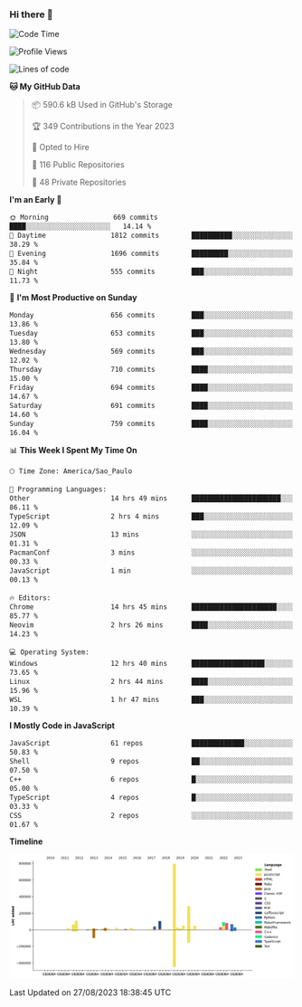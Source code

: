 ### Hi there 👋

<!--START_SECTION:waka-->
![Code Time](http://img.shields.io/badge/Code%20Time-4%2C925%20hrs%2032%20mins-blue)

![Profile Views](http://img.shields.io/badge/Profile%20Views-0-blue)

![Lines of code](https://img.shields.io/badge/From%20Hello%20World%20I%27ve%20Written-2.0%20million%20lines%20of%20code-blue)

**🐱 My GitHub Data** 

> 📦 590.6 kB Used in GitHub's Storage 
 > 
> 🏆 349 Contributions in the Year 2023
 > 
> 💼 Opted to Hire
 > 
> 📜 116 Public Repositories 
 > 
> 🔑 48 Private Repositories 
 > 
**I'm an Early 🐤** 

```text
🌞 Morning                669 commits         ████░░░░░░░░░░░░░░░░░░░░░   14.14 % 
🌆 Daytime                1812 commits        ██████████░░░░░░░░░░░░░░░   38.29 % 
🌃 Evening                1696 commits        █████████░░░░░░░░░░░░░░░░   35.84 % 
🌙 Night                  555 commits         ███░░░░░░░░░░░░░░░░░░░░░░   11.73 % 
```
📅 **I'm Most Productive on Sunday** 

```text
Monday                   656 commits         ███░░░░░░░░░░░░░░░░░░░░░░   13.86 % 
Tuesday                  653 commits         ███░░░░░░░░░░░░░░░░░░░░░░   13.80 % 
Wednesday                569 commits         ███░░░░░░░░░░░░░░░░░░░░░░   12.02 % 
Thursday                 710 commits         ████░░░░░░░░░░░░░░░░░░░░░   15.00 % 
Friday                   694 commits         ████░░░░░░░░░░░░░░░░░░░░░   14.67 % 
Saturday                 691 commits         ████░░░░░░░░░░░░░░░░░░░░░   14.60 % 
Sunday                   759 commits         ████░░░░░░░░░░░░░░░░░░░░░   16.04 % 
```


📊 **This Week I Spent My Time On** 

```text
🕑︎ Time Zone: America/Sao_Paulo

💬 Programming Languages: 
Other                    14 hrs 49 mins      ██████████████████████░░░   86.11 % 
TypeScript               2 hrs 4 mins        ███░░░░░░░░░░░░░░░░░░░░░░   12.09 % 
JSON                     13 mins             ░░░░░░░░░░░░░░░░░░░░░░░░░   01.31 % 
PacmanConf               3 mins              ░░░░░░░░░░░░░░░░░░░░░░░░░   00.33 % 
JavaScript               1 min               ░░░░░░░░░░░░░░░░░░░░░░░░░   00.13 % 

🔥 Editors: 
Chrome                   14 hrs 45 mins      █████████████████████░░░░   85.77 % 
Neovim                   2 hrs 26 mins       ████░░░░░░░░░░░░░░░░░░░░░   14.23 % 

💻 Operating System: 
Windows                  12 hrs 40 mins      ██████████████████░░░░░░░   73.65 % 
Linux                    2 hrs 44 mins       ████░░░░░░░░░░░░░░░░░░░░░   15.96 % 
WSL                      1 hr 47 mins        ███░░░░░░░░░░░░░░░░░░░░░░   10.39 % 
```

**I Mostly Code in JavaScript** 

```text
JavaScript               61 repos            █████████████░░░░░░░░░░░░   50.83 % 
Shell                    9 repos             ██░░░░░░░░░░░░░░░░░░░░░░░   07.50 % 
C++                      6 repos             █░░░░░░░░░░░░░░░░░░░░░░░░   05.00 % 
TypeScript               4 repos             █░░░░░░░░░░░░░░░░░░░░░░░░   03.33 % 
CSS                      2 repos             ░░░░░░░░░░░░░░░░░░░░░░░░░   01.67 % 
```



**Timeline**

![Lines of Code chart](https://raw.githubusercontent.com/jampow/jampow/master/assets/bar_graph.png)


 Last Updated on 27/08/2023 18:38:45 UTC
<!--END_SECTION:waka-->
